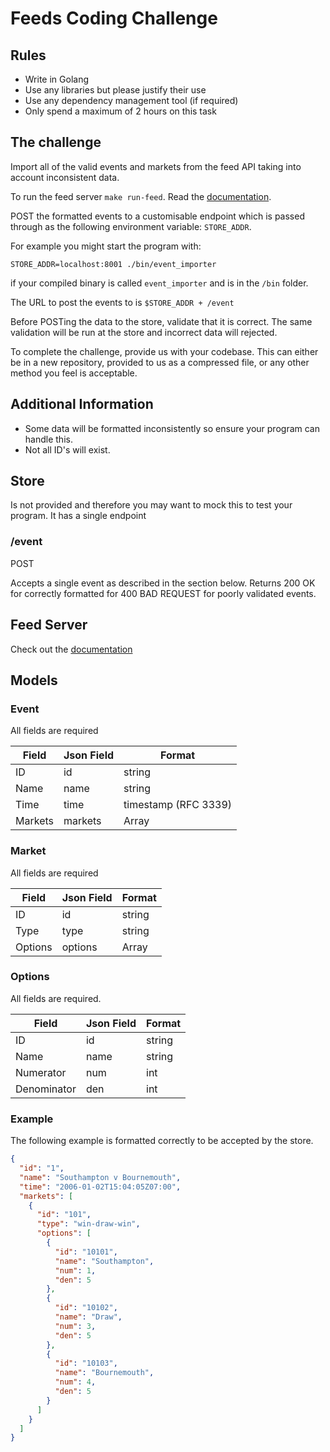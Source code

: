 # Feeds Coding Challenge

## Rules

* Write in Golang
* Use any libraries but please justify their use
* Use any dependency management tool (if required)
* Only spend a maximum of 2 hours on this task

## The challenge

Import all of the valid events and markets from the feed API taking into account
inconsistent data.

To run the feed server `make run-feed`. Read the [documentation](feed/README.md).

POST the formatted events to a customisable endpoint which is passed through as
the following environment variable: `STORE_ADDR`.

For example you might start the program with:
```
STORE_ADDR=localhost:8001 ./bin/event_importer
```

if your compiled binary is called `event_importer` and is in the `/bin` folder.

The URL to post the events to is `$STORE_ADDR + /event`

Before POSTing the data to the store, validate that it is correct. The same
validation will be run at the store and incorrect data will rejected.

To complete the challenge, provide us with your codebase. This can either be in a new repository, provided to us as a compressed file, or any other method you feel is acceptable.

## Additional Information

* Some data will be formatted inconsistently so ensure your program can handle this.
 * Not all ID's will exist.

## Store

Is not provided and therefore you may want to mock this to test your program. It
has a single endpoint

### /event

POST

Accepts a single event as described in the section below. Returns 200 OK for
correctly formatted for 400 BAD REQUEST for poorly validated events.

## Feed Server

Check out the [documentation](feed/README.md)

## Models

### Event

All fields are required

| Field | Json Field | Format               |
| ----- | ---------- | -------------------- |
| ID    | id         | string               |
| Name  | name       | string               |
| Time  | time       | timestamp (RFC 3339) |
| Markets | markets | Array |

### Market

All fields are required

| Field | Json Field | Format               |
| ----- | ---------- | -------------------- |
| ID    | id         | string               |
| Type  | type       | string               |
| Options | options | Array |

### Options

All fields are required.

| Field | Json Field | Format               |
| ----- | ---------- | -------------------- |
| ID    | id         | string               |
| Name  | name       | string               |
| Numerator | num | int |
| Denominator | den | int |

### Example
The following example is formatted correctly to be accepted by the store.
```json
{
  "id": "1",
  "name": "Southampton v Bournemouth",
  "time": "2006-01-02T15:04:05Z07:00",
  "markets": [
    {
      "id": "101",
      "type": "win-draw-win",
      "options": [
        {
          "id": "10101",
          "name": "Southampton",
          "num": 1,
          "den": 5
        },
        {
          "id": "10102",
          "name": "Draw",
          "num": 3,
          "den": 5
        },
        {
          "id": "10103",
          "name": "Bournemouth",
          "num": 4,
          "den": 5
        }
      ]
    }
  ]
}
```
